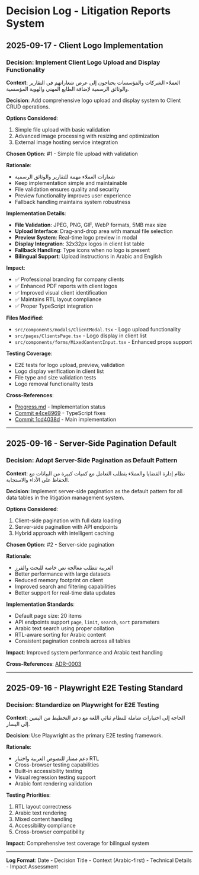 # Decision Log - Litigation Reports System

## 2025-09-17 - Client Logo Implementation

### Decision: Implement Client Logo Upload and Display Functionality

**Context**: العملاء الشركات والمؤسسات يحتاجون إلى عرض شعاراتهم في التقارير والوثائق الرسمية لإضافة الطابع المهني والهوية المؤسسية.

**Decision**: Add comprehensive logo upload and display system to Client CRUD operations.

**Options Considered**:
1. Simple file upload with basic validation
2. Advanced image processing with resizing and optimization
3. External image hosting service integration

**Chosen Option**: #1 - Simple file upload with validation

**Rationale**:
- شعارات العملاء مهمة للتقارير والوثائق الرسمية
- Keep implementation simple and maintainable
- File validation ensures quality and security
- Preview functionality improves user experience
- Fallback handling maintains system robustness

**Implementation Details**:
- **File Validation**: JPEG, PNG, GIF, WebP formats, 5MB max size
- **Upload Interface**: Drag-and-drop area with manual file selection
- **Preview System**: Real-time logo preview in modal
- **Display Integration**: 32x32px logos in client list table
- **Fallback Handling**: Type icons when no logo is present
- **Bilingual Support**: Upload instructions in Arabic and English

**Impact**:
- ✅ Professional branding for company clients
- ✅ Enhanced PDF reports with client logos
- ✅ Improved visual client identification
- ✅ Maintains RTL layout compliance
- ✅ Proper TypeScript integration

**Files Modified**:
- `src/components/modals/ClientModal.tsx` - Logo upload functionality
- `src/pages/ClientsPage.tsx` - Logo display in client list
- `src/components/forms/MixedContentInput.tsx` - Enhanced props support

**Testing Coverage**:
- E2E tests for logo upload, preview, validation
- Logo display verification in client list
- File type and size validation tests
- Logo removal functionality tests

**Cross-References**: 
- [Progress.md](Progress.md) - Implementation status
- [Commit e4ce8969](feature/client-crud-implementation) - TypeScript fixes
- [Commit 1cd4038d](feature/client-crud-implementation) - Main implementation

---

## 2025-09-16 - Server-Side Pagination Default

### Decision: Adopt Server-Side Pagination as Default Pattern

**Context**: نظام إدارة القضايا والعملاء يتطلب التعامل مع كميات كبيرة من البيانات مع الحفاظ على الأداء والاستجابة.

**Decision**: Implement server-side pagination as the default pattern for all data tables in the litigation management system.

**Options Considered**:
1. Client-side pagination with full data loading
2. Server-side pagination with API endpoints
3. Hybrid approach with intelligent caching

**Chosen Option**: #2 - Server-side pagination

**Rationale**:
- العربية تتطلب معالجة نص خاصة للبحث والفرز
- Better performance with large datasets
- Reduced memory footprint on client
- Improved search and filtering capabilities
- Better support for real-time data updates

**Implementation Standards**:
- Default page size: 20 items
- API endpoints support `page`, `limit`, `search`, `sort` parameters
- Arabic text search using proper collation
- RTL-aware sorting for Arabic content
- Consistent pagination controls across all tables

**Impact**: Improved system performance and Arabic text handling

**Cross-References**: [ADR-0003](../docs/adr/0003-server-side-pagination-default.md)

---

## 2025-09-16 - Playwright E2E Testing Standard

### Decision: Standardize on Playwright for E2E Testing

**Context**: الحاجة إلى اختبارات شاملة للنظام ثنائي اللغة مع دعم التخطيط من اليمين إلى اليسار.

**Decision**: Use Playwright as the primary E2E testing framework.

**Rationale**:
- دعم ممتاز للنصوص العربية واختبار RTL
- Cross-browser testing capabilities
- Built-in accessibility testing
- Visual regression testing support
- Arabic font rendering validation

**Testing Priorities**:
1. RTL layout correctness
2. Arabic text rendering
3. Mixed content handling
4. Accessibility compliance
5. Cross-browser compatibility

**Impact**: Comprehensive test coverage for bilingual system

---

**Log Format**: Date - Decision Title - Context (Arabic-first) - Technical Details - Impact Assessment